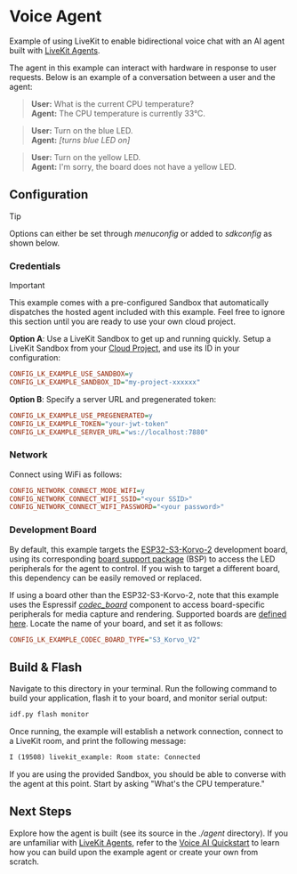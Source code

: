 # Voice Agent

Example of using LiveKit to enable bidirectional voice chat with an AI agent built with [LiveKit Agents](https://docs.livekit.io/agents/).

The agent in this example can interact with hardware in response to user requests. Below is an example of a conversation between a user and the agent:

> **User:** What is the current CPU temperature? \
> **Agent:** The CPU temperature is currently 33°C.

> **User:** Turn on the blue LED. \
> **Agent:** *[turns blue LED on]*

> **User:** Turn on the yellow LED. \
> **Agent:** I'm sorry, the board does not have a yellow LED.

## Configuration

> [!TIP]
> Options can either be set through *menuconfig* or added to *sdkconfig* as shown below.

### Credentials

> [!IMPORTANT]
> This example comes with a pre-configured Sandbox that automatically dispatches the hosted agent included with this example. Feel free to ignore this section until you are ready to use your own cloud project.

**Option A**: Use a LiveKit Sandbox to get up and running quickly. Setup a LiveKit Sandbox from your [Cloud Project](https://cloud.livekit.io/projects/p_/sandbox), and use its ID in your configuration:

```ini
CONFIG_LK_EXAMPLE_USE_SANDBOX=y
CONFIG_LK_EXAMPLE_SANDBOX_ID="my-project-xxxxxx"
```

**Option B**: Specify a server URL and pregenerated token:

```ini
CONFIG_LK_EXAMPLE_USE_PREGENERATED=y
CONFIG_LK_EXAMPLE_TOKEN="your-jwt-token"
CONFIG_LK_EXAMPLE_SERVER_URL="ws://localhost:7880"
```

### Network

Connect using WiFi as follows:

```ini
CONFIG_NETWORK_CONNECT_MODE_WIFI=y
CONFIG_NETWORK_CONNECT_WIFI_SSID="<your SSID>"
CONFIG_NETWORK_CONNECT_WIFI_PASSWORD="<your password>"
```

### Development Board

By default, this example targets the [ESP32-S3-Korvo-2](https://docs.espressif.com/projects/esp-adf/en/latest/design-guide/dev-boards/user-guide-esp32-s3-korvo-2.html) development board, using its corresponding [board support package](https://components.espressif.com/components/espressif/esp32_s3_korvo_2/) (BSP) to access the LED peripherals for the agent to control. If you wish to target a different board, this dependency can be easily removed or replaced.

If using a board other than the ESP32-S3-Korvo-2, note that this example uses the Espressif [*codec_board*](https://components.espressif.com/components/tempotian/codec_board/) component to access board-specific peripherals for media capture and rendering. Supported boards are [defined here](https://github.com/espressif/esp-webrtc-solution/blob/65d13427dd83c37264b6cff966d60af0f84f649c/components/codec_board/board_cfg.txt). Locate the name of your board, and set it as follows:

```ini
CONFIG_LK_EXAMPLE_CODEC_BOARD_TYPE="S3_Korvo_V2"
```

## Build & Flash

Navigate to this directory in your terminal. Run the following command to build your application, flash it to your board, and monitor serial output:

```sh
idf.py flash monitor
```

Once running, the example will establish a network connection, connect to a LiveKit room, and print the following message:

```txt
I (19508) livekit_example: Room state: Connected
```

If you are using the provided Sandbox, you should be able to converse with the agent at this point. Start by asking "What's the CPU temperature."

## Next Steps

Explore how the agent is built (see its source in the *./agent* directory). If you are unfamiliar with [LiveKit Agents](https://docs.livekit.io/agents/), refer to the [Voice AI Quickstart](https://docs.livekit.io/agents/start/voice-ai/) to learn how you can build upon the example agent or create your own from scratch.
